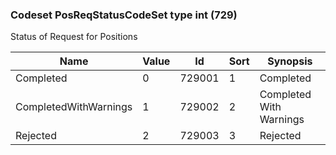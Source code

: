 ### Codeset PosReqStatusCodeSet type int (729)

Status of Request for Positions

| Name                  | Value | Id     | Sort | Synopsis                |
|-----------------------|-------|--------|------|-------------------------|
| Completed             | 0     | 729001 | 1    | Completed               |
| CompletedWithWarnings | 1     | 729002 | 2    | Completed With Warnings |
| Rejected              | 2     | 729003 | 3    | Rejected                |

